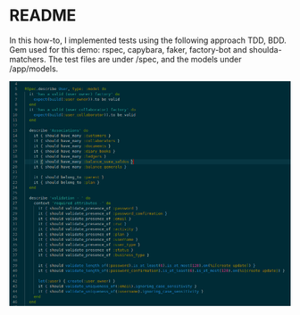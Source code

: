 # README

In this how-to, I implemented tests using the following approach TDD, BDD.
Gem used for this demo: rspec, capybara, faker, factory-bot and shoulda-matchers.
The test files are under /spec, and the models under /app/models.


![GitHub Logo](rspec.png)
